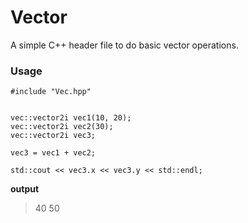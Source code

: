 # Vector

A simple C++ header file to do basic vector operations. 

### Usage

```
#include "Vec.hpp"


vec::vector2i vec1(10, 20);
vec::vector2i vec2(30);
vec::vector2i vec3; 

vec3 = vec1 + vec2; 

std::cout << vec3.x << vec3.y << std::endl;
```
__output__
>40 50
